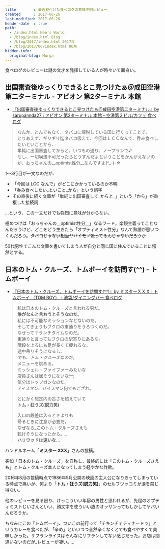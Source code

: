 ```yaml
---
title        : 最近見付けた食べログの意味不明レビュー
created      : 2017-06-26
last-modified: 2017-06-26
header-date  : true
path:
  - /index.html Neo's World
  - /blog/index.html Blog
  - /blog/2017/index.html 2017年
  - /blog/2017/06/index.html 06月
hidden-info:
  original-blog: Murga
---
```


食べログのレビューは謎の文才を発揮している人が時々いて面白い。

## 出国審査後ゆっくりできるとこ見つけたぁ＠成田空港第二タ－ミナル - アビオン 第2ターミナル 本館

- [『出国審査後ゆっくりできるとこ見つけたぁ＠成田空港第二タ－ミナル』by sarupannda27 : アビオン 第2ターミナル 本館 - 空港第２ビル/カフェ 食べログ](https://tabelog.com/chiba/A1204/A120401/12025435/dtlrvwlst/B142161689/)

> なんか、とんでもなく、タバコに課税している国に行くってことで、  
> とりあえず、ギリギリ迄タバコ吸えて、今回はＬＣＣなんで、呑み食べしたいといことから、  
> 単純に出国審査してからと、いつもの通り、ノープランで♪  
> もし、一切喫煙不可だったらどうすんだよということをかんがえないのが、おっちゃんの__optimist性分__なんですよ(^_-)-☆

1～3行目が一文なのだが、

- 「今回は LCC なんで」がどこにかかっているのか不明
- 「呑み食べしたい_といこと_から」という誤字
- その直後に続く文章が「単純に出国審査して_からと_」という「から」が重複した接続詞

…という、この一文だけでも強烈に意味が分からない。

極めつけは「おっちゃんの__optimist性分__」なるワード。楽観主義ってことなんだろうけど、どこをどう生きたら「オプティミスト性分」なんて熟語が思いつくんだろう。~~タバコじゃない相当ヤバイモノ吸ってるんじゃないだろうか~~

50代男性でこんな文章を書いてしまう人が自分と同じ国に住んでいることに愕然とする。

## 日本のトム・クルーズ、トムボーイを訪問す(^^) - トムボーイ

- [『日本のトム・クルーズ、トムボーイを訪問す(^^)』by ミスターＸＸＸ : トムボーイ （TOM BOY） - 池袋/ダイニングバー 食べログ](https://tabelog.com/tokyo/A1305/A130501/13101662/dtlrvwlst/B214121501/)

> 私は日本のトム・クルーズと言われる男だ。  
> __誰がなんと言おうとそうなのだ。__  
> 私には不可能なミッションなどないのだ。  
> そしてきょうもブクロの東通りをうろつくのだ。  
> なぜって？ランチタイムなのだ。  
> 東通りと言ってもブクロの駅寄りにあるな。  
> 階段を上るにも足が長くて疲れるな。  
> 途中吊りそうになるし、  
> _でも、トム・クルーズなのだ。_  
> メニューを眺める。  
> ミッシェル・ファイファーみたいな  
> 店員さんは居そうにないな^^;  
> 気分はトップガンなのだ。  
> アイスマン、バイスマン何でもござれ。
> 
> とにかく想定内の旨さを超えていて  
> __トム・狂うズ(脱力笑)__
> 
> 入口の段差は入るときよりも  
> 帰るときに注意が必要だ。  
> なぜなら_このトム・クルーズさえも  
> 転けそうになったから。_  
> __ハリウッドは遠いな…__

ハンドルネーム「__ミスター XXX__」さんの投稿。

突如「日本のトム・クルーズ」を自称し、最終的には「このトム・クルーズさえも」とトム・クルーズ本人になってしまう軽やかな詐欺。

2016年8月の投稿時点で1986年5月公開の映画の主人公になりきってしまっている時点で痛いが、何より「__トム・狂うズ(脱力笑)__」のセルフツッコミが涙を禁じ得ない。

他のレビューを見る限り、けっこういい年齢の男性と思われるが、先程のオプティミストじいさんといい、顔文字を使ういい歳のオッサンってもしかしてヤバいんだろうか。

ちなみにこの「トムボーイ」、ついこの前行って「チキンチェティナードゥ」というカレーを食べたが、「辛め」といいつつ全然辛くなくとても食べやすくて美味しかった。サフランライスはそんなにサフランしてない感じだった。お店は間違いないのだが_レビューが凄い。_
